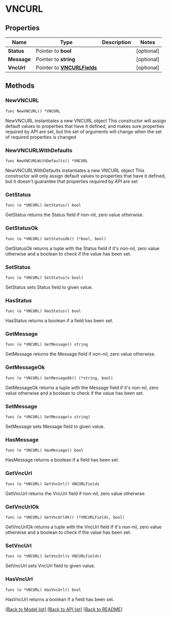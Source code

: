 # VNCURL

## Properties

Name | Type | Description | Notes
------------ | ------------- | ------------- | -------------
**Status** | Pointer to **bool** |  | [optional] 
**Message** | Pointer to **string** |  | [optional] 
**VncUrl** | Pointer to [**VNCURLFields**](VNCURLFields.md) |  | [optional] 

## Methods

### NewVNCURL

`func NewVNCURL() *VNCURL`

NewVNCURL instantiates a new VNCURL object
This constructor will assign default values to properties that have it defined,
and makes sure properties required by API are set, but the set of arguments
will change when the set of required properties is changed

### NewVNCURLWithDefaults

`func NewVNCURLWithDefaults() *VNCURL`

NewVNCURLWithDefaults instantiates a new VNCURL object
This constructor will only assign default values to properties that have it defined,
but it doesn't guarantee that properties required by API are set

### GetStatus

`func (o *VNCURL) GetStatus() bool`

GetStatus returns the Status field if non-nil, zero value otherwise.

### GetStatusOk

`func (o *VNCURL) GetStatusOk() (*bool, bool)`

GetStatusOk returns a tuple with the Status field if it's non-nil, zero value otherwise
and a boolean to check if the value has been set.

### SetStatus

`func (o *VNCURL) SetStatus(v bool)`

SetStatus sets Status field to given value.

### HasStatus

`func (o *VNCURL) HasStatus() bool`

HasStatus returns a boolean if a field has been set.

### GetMessage

`func (o *VNCURL) GetMessage() string`

GetMessage returns the Message field if non-nil, zero value otherwise.

### GetMessageOk

`func (o *VNCURL) GetMessageOk() (*string, bool)`

GetMessageOk returns a tuple with the Message field if it's non-nil, zero value otherwise
and a boolean to check if the value has been set.

### SetMessage

`func (o *VNCURL) SetMessage(v string)`

SetMessage sets Message field to given value.

### HasMessage

`func (o *VNCURL) HasMessage() bool`

HasMessage returns a boolean if a field has been set.

### GetVncUrl

`func (o *VNCURL) GetVncUrl() VNCURLFields`

GetVncUrl returns the VncUrl field if non-nil, zero value otherwise.

### GetVncUrlOk

`func (o *VNCURL) GetVncUrlOk() (*VNCURLFields, bool)`

GetVncUrlOk returns a tuple with the VncUrl field if it's non-nil, zero value otherwise
and a boolean to check if the value has been set.

### SetVncUrl

`func (o *VNCURL) SetVncUrl(v VNCURLFields)`

SetVncUrl sets VncUrl field to given value.

### HasVncUrl

`func (o *VNCURL) HasVncUrl() bool`

HasVncUrl returns a boolean if a field has been set.


[[Back to Model list]](../README.md#documentation-for-models) [[Back to API list]](../README.md#documentation-for-api-endpoints) [[Back to README]](../README.md)


